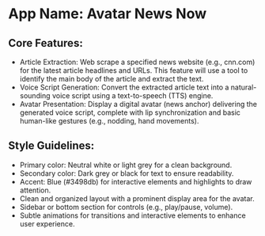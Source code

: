 # **App Name**: Avatar News Now

## Core Features:

- Article Extraction: Web scrape a specified news website (e.g., cnn.com) for the latest article headlines and URLs. This feature will use a tool to identify the main body of the article and extract the text.
- Voice Script Generation: Convert the extracted article text into a natural-sounding voice script using a text-to-speech (TTS) engine.
- Avatar Presentation: Display a digital avatar (news anchor) delivering the generated voice script, complete with lip synchronization and basic human-like gestures (e.g., nodding, hand movements).

## Style Guidelines:

- Primary color: Neutral white or light grey for a clean background.
- Secondary color: Dark grey or black for text to ensure readability.
- Accent: Blue (#3498db) for interactive elements and highlights to draw attention.
- Clean and organized layout with a prominent display area for the avatar.
- Sidebar or bottom section for controls (e.g., play/pause, volume).
- Subtle animations for transitions and interactive elements to enhance user experience.